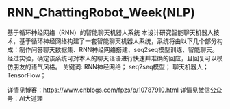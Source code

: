 # RNN_ChattingRobot_Week(NLP)
基于循环神经网络（RNN）的智能聊天机器人系统
本设计研究智能聊天机器人技术，基于循环神经网络构建了一套智能聊天机器人系统，系统将由以下几个部分构成：制作问答聊天数据集、RNN神经网络搭建、seq2seq模型训练、智能聊天。经过实验，确定该系统可对本人的聊天话语进行快速并准确的回应，且回复可以模仿朋友的语气风格。
关键词: RNN神经网络； seq2seq模型； 聊天机器人；TensorFlow；


详情见博客：https://www.cnblogs.com/fpzs/p/10787910.html
详情见微信公众号：AI大道理
